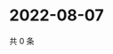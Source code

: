 # 2022-08-07

共 0 条

<!-- BEGIN WEIBO -->
<!-- 最后更新时间 Sun Aug 07 2022 19:00:33 GMT+0800 (China Standard Time) -->

<!-- END WEIBO -->
